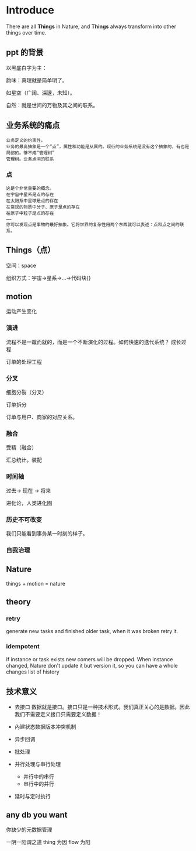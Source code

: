 # Introduce

There are all **Things** in Nature, and **Things** always transform into other things over time.

## ppt 的背景

以黑底白字为主：

韵味：真理就是简单明了。

如星空（广阔、深邃，未知）。

自然：就是世间的万物及其之间的联系。

## 业务系统的痛点
    业务定义的约束性。
    业务的最高抽象是一个“点”，属性和功能是从属的。现行的业务系统是没有这个抽象的，有也是局部的。够不成“管理树”
    管理树。业务点间的联系
    
### 点

    这是个非常重要的概念。
    在宇宙中星系是点的存在
    在太阳系中星球是点的存在
    在常规的物质中分子、原子是点的存在
    在原子中粒子是点的存在
    ……
    你可以发现点是事物的最好抽象。它将世界的复杂性用两个东西就可以表述：点和点之间的联系。   
    
## Things（点）

空间：space

组织方式：宇宙->星系->...->代码块{}

## motion

运动产生变化

### 演进

流程不是一蹴而就的，而是一个不断演化的过程。如何快速的迭代系统？
成长过程

订单的处理工程

### 分叉

细胞分裂（分叉）

订单拆分

订单与用户、商家的对应关系。

###  融合

受精（融合）

汇总统计。装配

### 时间轴

 过去-> 现在 -> 将来

 进化论，人类进化图

### 历史不可改变

 我们只能看到事务某一时刻的样子。
 
### 自我治理

## Nature

things + motion = nature

## theory

### retry

generate new tasks and finished older task, when it was broken retry it.

### idempotent

If instance or task exists new comers will be dropped.
When instance changed, Nature don't update it but version it, so you can have a whole changes list of history

## 技术意义

* 去接口
数据就是接口。接口只是一种技术形式。我们真正关心的是数据。因此我们不需要定义接口只需要定义数据！

* 內建状态数据版本冲突机制
* 异步回调
* 批处理
* 并行处理与串行处理
  - 并行中的串行
  - 串行中的并行
  
* 延时与定时执行

## any db you want

你缺少的元数据管理

一阴一阳谓之道
  thing 为因
  flow 为阳

